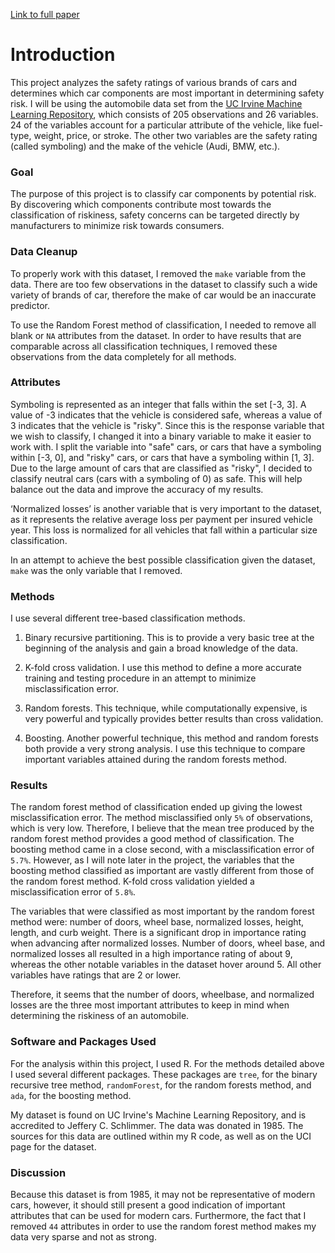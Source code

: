 [Link to full paper](./build/project.pdf)
# Introduction

This project analyzes the safety ratings of various brands of cars and determines which car components are most important in determining safety risk. I will be using the automobile data set from the [UC Irvine Machine Learning Repository]( http://archive.ics.uci.edu/ml/), which consists of 205 observations and 26 variables. 24 of the variables account for a particular attribute of the vehicle, like fuel-type, weight, price, or stroke. The other two variables are the safety rating (called symboling) and the make of the vehicle (Audi, BMW, etc.). 

### Goal
The purpose of this project is to classify car components by potential risk. By discovering which components contribute most towards the classification of riskiness, safety concerns can be targeted directly by manufacturers to minimize risk towards consumers.

### Data Cleanup
To properly work with this dataset, I removed the `make` variable from the data. There are too few observations in the dataset to classify such a wide variety of brands of car, therefore the make of car would be an inaccurate predictor. 

To use the Random Forest method of classification, I needed to remove all blank or `NA` attributes from the dataset. In order to have results that are comparable across all classification techniques, I removed these observations from the data completely for all methods.

### Attributes
Symboling is represented as an integer that falls within the set [-3, 3]. A value of -3 indicates that the vehicle is considered safe, whereas a value of 3 indicates that the vehicle is "risky". Since this is the response variable that we wish to classify, I changed it into a binary variable to make it easier to work with. I split the variable into "safe" cars, or cars that have a symboling within [-3, 0], and "risky" cars, or cars that have a symboling within [1, 3]. Due to the large amount of cars that are classified as "risky", I decided to classify neutral cars (cars with a symboling of 0) as safe. This will help balance out the data and improve the accuracy of my results.

‘Normalized losses’ is another variable that is very important to the dataset, as it represents the relative average loss per payment per insured vehicle year. This loss is normalized for all vehicles that fall within a particular size classification.

In an attempt to achieve the best possible classification given the dataset, `make` was the only variable that I removed.

### Methods
I use several different tree-based classification methods.

 1. Binary recursive partitioning. This is to provide a very basic tree at the beginning of the analysis and gain a broad knowledge of the data.
 
 2. K-fold cross validation. I use this method to define a more accurate training and testing procedure in an attempt to minimize misclassification error.
 
 3. Random forests. This technique, while computationally expensive, is very powerful and typically provides better results than cross validation.
 
 4.	Boosting. Another powerful technique, this method and random forests both provide a very strong analysis. I use this technique to compare important variables attained during the random forests method.

### Results
The random forest method of classification ended up giving the lowest misclassification error. The method misclassified only `5%` of observations, which is very low. Therefore, I believe that the mean tree produced by the random forest method provides a good method of classification. The boosting method came in a close second, with a misclassification error of `5.7%`. However, as I will note later in the project, the variables that the boosting method classified as important are vastly different from those of the random forest method. K-fold cross validation yielded a misclassification error of `5.8%`.

The variables that were classified as most important by the random forest method were: number of doors, wheel base, normalized losses, height, length, and curb weight. There is a significant drop in importance rating when advancing after normalized losses. Number of doors, wheel base, and normalized losses all resulted in a high importance rating of about 9, whereas the other notable variables in the dataset hover around 5. All other variables have ratings that are 2 or lower.

Therefore, it seems that the number of doors, wheelbase, and normalized losses are the three most important attributes to keep in mind when determining the riskiness of an automobile.

### Software and Packages Used

For the analysis within this project, I used R. For the methods detailed above I used several different packages. These packages are `tree`, for the binary recursive tree method, `randomForest`, for the random forests method, and `ada`, for the boosting method.

My dataset is found on UC Irvine's Machine Learning Repository, and is accredited to Jeffery C. Schlimmer. The data was donated in 1985. The sources for this data are outlined within my R code, as well as on the UCI page for the dataset.

### Discussion

Because this dataset is from 1985, it may not be representative of modern cars, however, it should still present a good indication of important attributes that can be used for modern cars. Furthermore, the fact that I removed `44` attributes in order to use the random forest method makes my data very sparse and not as strong.
